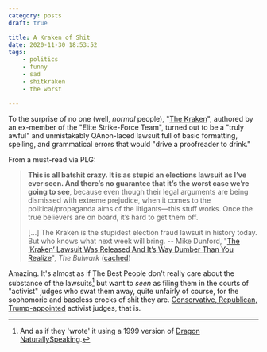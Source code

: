 ```yaml
---
category: posts
draft: true

title: A Kraken of Shit
date: 2020-11-30 18:53:52
tags:
    - politics
    - funny
    - sad
    - shitkraken
    - the worst

---
```


To the surprise of no one (well, _normal_ people), "[The Kraken](/tags/shitkraken)", authored by an ex-member of the "Elite Strike-Force Team", turned out to be a "truly awful" and unmistakably QAnon-laced lawsuit full of basic formatting, spelling, and grammatical errors that would "drive a proofreader to drink."

From a must-read via PLG:

> **This is all batshit crazy. It is as stupid an elections lawsuit as I’ve ever seen. And there’s no guarantee that it’s the worst case we’re going to see**, because even though their legal arguments are being dismissed with extreme prejudice, when it comes to the political/propaganda aims of the litigants—this stuff works. Once the true believers are on board, it’s hard to get them off.
>
> [...] The Kraken is the stupidest election fraud lawsuit in history today. But who knows what next week will bring.
> -- Mike Dunford, "[The ‘Kraken’ Lawsuit Was Released And It’s Way Dumber Than You Realize](https://thebulwark.com/the-kraken-lawsuit-was-released-and-its-way-dumber-than-you-realize/)", _The Bulwark_ ([cached](/misc/k/kraken.html))

Amazing. It's almost as if The Best People don't really care about the substance of the lawsuits[^dragon] but want to _seen_ as filing them in the courts of "activist" judges who swat them away, quite unfairly of course, for the sophomoric and baseless crocks of shit they are. [Conservative, Republican, Trump-appointed](https://www.politico.com/news/2020/11/27/appeals-court-trump-campaign-pennsylvania-440813) activist judges, that is.

[^dragon]: And as if they 'wrote' it using a 1999 version of [Dragon NaturallySpeaking](https://en.wikipedia.org/wiki/Dragon_NaturallySpeaking).

